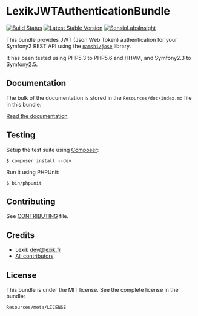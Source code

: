 LexikJWTAuthenticationBundle
============================

[![Build Status](https://travis-ci.org/lexik/LexikJWTAuthenticationBundle.svg?branch=master)](https://travis-ci.org/lexik/LexikJWTAuthenticationBundle)
[![Latest Stable Version](https://poser.pugx.org/lexik/jwt-authentication-bundle/v/stable.svg)](https://packagist.org/packages/lexik/jwt-authentication-bundle)
[![SensioLabsInsight](https://insight.sensiolabs.com/projects/67573b6f-e182-4394-b26a-649c323784f6/mini.png)](https://insight.sensiolabs.com/projects/67573b6f-e182-4394-b26a-649c323784f6)

This bundle provides JWT (Json Web Token) authentication for your Symfony2 REST API using the [`namshi/jose`](https://github.com/namshi/jose) library.

It has been tested using PHP5.3 to PHP5.6 and HHVM, and Symfony2.3 to Symfony2.5.

Documentation
-------------

The bulk of the documentation is stored in the `Resources/doc/index.md` file in this bundle:

[Read the documentation](Resources/doc/index.md)

Testing
-------

Setup the test suite using [Composer](http://getcomposer.org/):

    $ composer install --dev

Run it using PHPUnit:

    $ bin/phpunit

Contributing
------------

See [CONTRIBUTING](CONTRIBUTING.md) file.


Credits
-------

* Lexik <dev@lexik.fr>
* [All contributors](https://github.com/lexik/LexikJWTAuthenticationBundle/graphs/contributors)

License
-------

This bundle is under the MIT license. See the complete license in the bundle:

    Resources/meta/LICENSE
